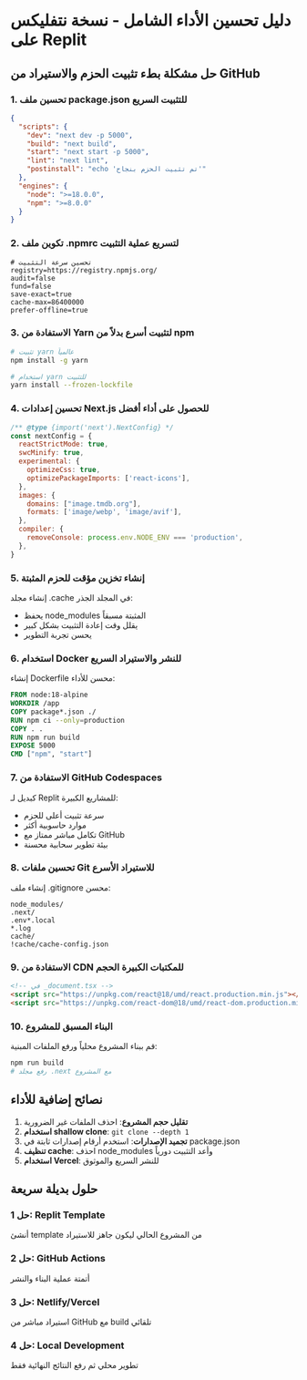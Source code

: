 # دليل تحسين الأداء الشامل - نسخة نتفليكس على Replit

## حل مشكلة بطء تثبيت الحزم والاستيراد من GitHub

### 1. تحسين ملف package.json للتثبيت السريع

```json
{
  "scripts": {
    "dev": "next dev -p 5000",
    "build": "next build",
    "start": "next start -p 5000",
    "lint": "next lint",
    "postinstall": "echo 'تم تثبيت الحزم بنجاح'"
  },
  "engines": {
    "node": ">=18.0.0",
    "npm": ">=8.0.0"
  }
}
```

### 2. تكوين ملف .npmrc لتسريع عملية التثبيت

```
# تحسين سرعة التثبيت
registry=https://registry.npmjs.org/
audit=false
fund=false
save-exact=true
cache-max=86400000
prefer-offline=true
```

### 3. الاستفادة من Yarn لتثبيت أسرع بدلاً من npm

```bash
# تثبيت yarn عالمياً
npm install -g yarn

# استخدام yarn للتثبيت
yarn install --frozen-lockfile
```

### 4. تحسين إعدادات Next.js للحصول على أداء أفضل

```javascript
/** @type {import('next').NextConfig} */
const nextConfig = {
  reactStrictMode: true,
  swcMinify: true,
  experimental: {
    optimizeCss: true,
    optimizePackageImports: ['react-icons'],
  },
  images: {
    domains: ["image.tmdb.org"],
    formats: ['image/webp', 'image/avif'],
  },
  compiler: {
    removeConsole: process.env.NODE_ENV === 'production',
  },
}
```

### 5. إنشاء تخزين مؤقت للحزم المثبتة

إنشاء مجلد .cache في المجلد الجذر:
- يحفظ node_modules المثبتة مسبقاً
- يقلل وقت إعادة التثبيت بشكل كبير
- يحسن تجربة التطوير

### 6. استخدام Docker للنشر والاستيراد السريع

إنشاء Dockerfile محسن للأداء:
```dockerfile
FROM node:18-alpine
WORKDIR /app
COPY package*.json ./
RUN npm ci --only=production
COPY . .
RUN npm run build
EXPOSE 5000
CMD ["npm", "start"]
```

### 7. الاستفادة من GitHub Codespaces

كبديل لـ Replit للمشاريع الكبيرة:
- سرعة تثبيت أعلى للحزم
- موارد حاسوبية أكثر
- تكامل مباشر ممتاز مع GitHub
- بيئة تطوير سحابية محسنة

### 8. تحسين ملفات Git للاستيراد الأسرع

إنشاء ملف .gitignore محسن:
```
node_modules/
.next/
.env*.local
*.log
cache/
!cache/cache-config.json
```

### 9. الاستفادة من CDN للمكتبات الكبيرة الحجم

```html
<!-- في _document.tsx -->
<script src="https://unpkg.com/react@18/umd/react.production.min.js"></script>
<script src="https://unpkg.com/react-dom@18/umd/react-dom.production.min.js"></script>
```

### 10. البناء المسبق للمشروع

قم ببناء المشروع محلياً ورفع الملفات المبنية:
```bash
npm run build
# رفع مجلد .next مع المشروع
```

## نصائح إضافية للأداء

1. **تقليل حجم المشروع**: احذف الملفات غير الضرورية
2. **استخدام shallow clone**: `git clone --depth 1`
3. **تجميد الإصدارات**: استخدم أرقام إصدارات ثابتة في package.json
4. **تنظيف cache**: احذف node_modules وأعد التثبيت دورياً
5. **استخدام Vercel**: للنشر السريع والموثوق

## حلول بديلة سريعة

### حل 1: Replit Template
أنشئ template من المشروع الحالي ليكون جاهز للاستيراد

### حل 2: GitHub Actions
أتمتة عملية البناء والنشر

### حل 3: Netlify/Vercel
استيراد مباشر من GitHub مع build تلقائي

### حل 4: Local Development
تطوير محلي ثم رفع النتائج النهائية فقط